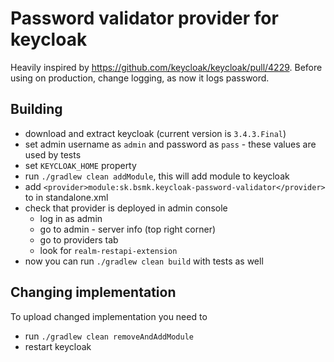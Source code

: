 # Password validator provider for keycloak

Heavily inspired by https://github.com/keycloak/keycloak/pull/4229.
Before using on production, change logging, as now it logs password.

## Building

- download and extract keycloak (current version is `3.4.3.Final`)
- set admin username as `admin` and password as `pass` - these values are used by tests
- set `KEYCLOAK_HOME` property
- run `./gradlew clean addModule`, this will add module to keycloak
- add `<provider>module:sk.bsmk.keycloak-password-validator</provider>` to <providers> in standalone.xml
- check that provider is deployed in admin console
  - log in as admin
  - go to admin - server info (top right corner)
  - go to providers tab
  - look for `realm-restapi-extension`
- now you can run `./gradlew clean build` with tests as well

## Changing implementation

To upload changed implementation you need to

- run `./gradlew clean removeAndAddModule`
- restart keycloak
